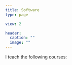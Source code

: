 ```yaml
---
title: Software
type: page

view: 2

header:
  caption: ""
  image: ""
---
```


I teach the following courses:
